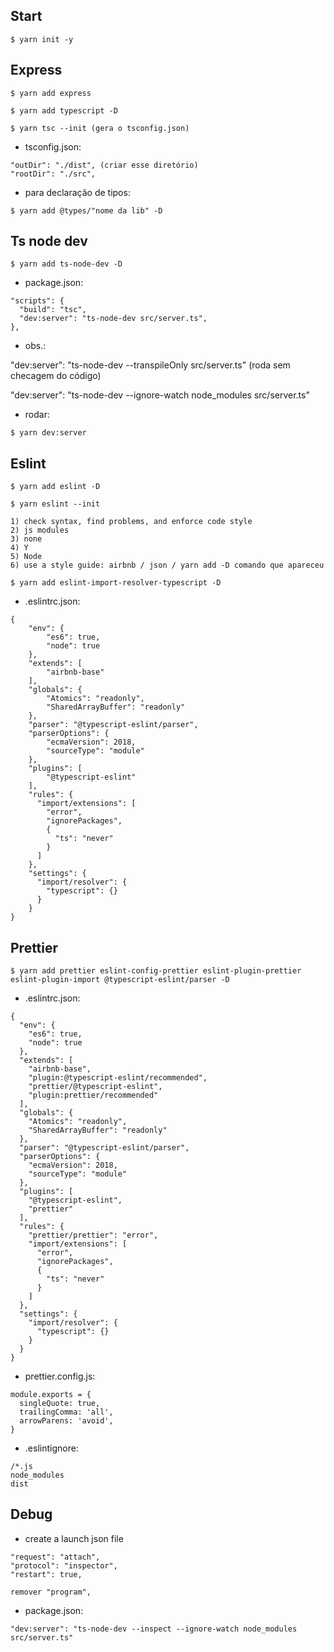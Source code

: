 ## Start

`$ yarn init -y`

## Express

```
$ yarn add express

$ yarn add typescript -D

$ yarn tsc --init (gera o tsconfig.json)
```

- tsconfig.json:

```
"outDir": "./dist", (criar esse diretório)
"rootDir": "./src",
```

- para declaração de tipos:

`$ yarn add @types/"nome da lib" -D`

## Ts node dev

`$ yarn add ts-node-dev -D`

- package.json:

```
"scripts": {
  "build": "tsc",
  "dev:server": "ts-node-dev src/server.ts",
},
```

- obs.:

"dev:server": "ts-node-dev --transpileOnly src/server.ts" (roda sem checagem do código)

"dev:server": "ts-node-dev --ignore-watch node_modules src/server.ts"

- rodar:

`$ yarn dev:server`

## Eslint

```
$ yarn add eslint -D

$ yarn eslint --init

1) check syntax, find problems, and enforce code style
2) js modules
3) none
4) Y
5) Node
6) use a style guide: airbnb / json / yarn add -D comando que apareceu

$ yarn add eslint-import-resolver-typescript -D
```

- .eslintrc.json:

```
{
    "env": {
        "es6": true,
        "node": true
    },
    "extends": [
        "airbnb-base"
    ],
    "globals": {
        "Atomics": "readonly",
        "SharedArrayBuffer": "readonly"
    },
    "parser": "@typescript-eslint/parser",
    "parserOptions": {
        "ecmaVersion": 2018,
        "sourceType": "module"
    },
    "plugins": [
        "@typescript-eslint"
    ],
    "rules": {
      "import/extensions": [
        "error",
        "ignorePackages",
        {
          "ts": "never"
        }
      ]
    },
    "settings": {
      "import/resolver": {
        "typescript": {}
      }
    }
}
```

## Prettier

```
$ yarn add prettier eslint-config-prettier eslint-plugin-prettier eslint-plugin-import @typescript-eslint/parser -D
```

- .eslintrc.json:

```
{
  "env": {
    "es6": true,
    "node": true
  },
  "extends": [
    "airbnb-base",
    "plugin:@typescript-eslint/recommended",
    "prettier/@typescript-eslint",
    "plugin:prettier/recommended"
  ],
  "globals": {
    "Atomics": "readonly",
    "SharedArrayBuffer": "readonly"
  },
  "parser": "@typescript-eslint/parser",
  "parserOptions": {
    "ecmaVersion": 2018,
    "sourceType": "module"
  },
  "plugins": [
    "@typescript-eslint",
    "prettier"
  ],
  "rules": {
    "prettier/prettier": "error",
    "import/extensions": [
      "error",
      "ignorePackages",
      {
        "ts": "never"
      }
    ]
  },
  "settings": {
    "import/resolver": {
      "typescript": {}
    }
  }
}
```

- prettier.config.js:

```
module.exports = {
  singleQuote: true,
  trailingComma: 'all',
  arrowParens: 'avoid',
}
```

- .eslintignore:

```
/*.js
node_modules
dist
```

## Debug

- create a launch json file

```
"request": "attach",
"protocol": "inspector",
"restart": true,

remover "program",
```

- package.json:

`"dev:server": "ts-node-dev --inspect --ignore-watch node_modules src/server.ts"`
